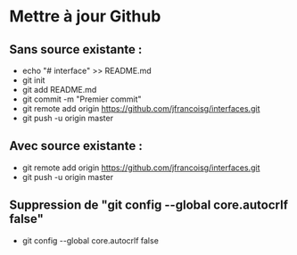 Mettre à jour Github
====================

Sans source existante :
-----------------------

* echo "# interface" >> README.md
* git init
* git add README.md
* git commit -m "Premier commit"
* git remote add origin https://github.com/jfrancoisg/interfaces.git
* git push -u origin master

Avec source existante :
-----------------------

* git remote add origin https://github.com/jfrancoisg/interfaces.git
* git push -u origin master

Suppression de "git config --global core.autocrlf false"
--------------------------------------------------------

* git config --global core.autocrlf false